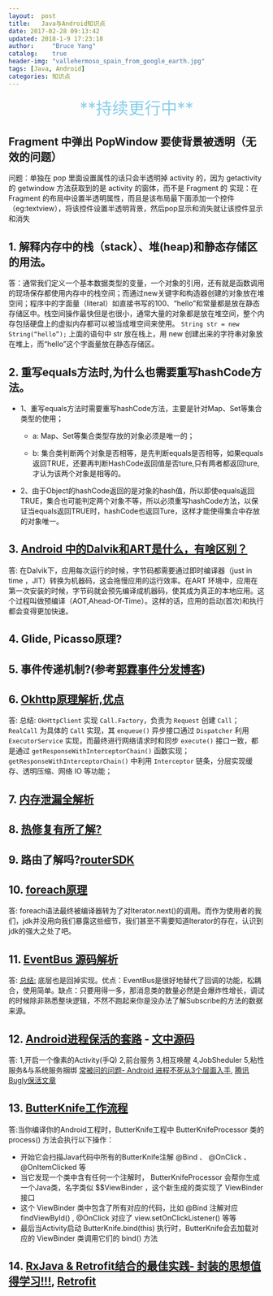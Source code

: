 ```yaml
---
layout:  post
title:   Java与Android知识点
date: 2017-02-28 09:13:42
updated: 2018-1-9 17:23:18
author:     "Bruce Yang"
catalog:    true
header-img: "vallehermoso_spain_from_google_earth.jpg"
tags: [Java, Android]
categories: 知识点
---
```

<center><font color=SkyBlue size="6px">**持续更行中**</font></center>

## Fragment 中弹出 PopWindow 要使背景被透明（无效的问题）
问题：单独在 pop 里面设置属性的话只会半透明掉 activity 的，因为 getactivity 的 getwindow 方法获取到的是 activity 的窗体，而不是 Fragment 的
实现：在 Fragment 的布局中设置半透明属性，而且是该布局最下面添加一个控件（eg:textview），将该控件设置半透明背景，然后pop显示和消失就让该控件显示和消失

## 1. 解释内存中的栈（stack）、堆(heap)和静态存储区的用法。
答：通常我们定义一个基本数据类型的变量，一个对象的引用，还有就是函数调用的现场保存都使用内存中的栈空间；<!--more-->而通过new关键字和构造器创建的对象放在堆空间；程序中的字面量（literal）如直接书写的100、“hello”和常量都是放在静态存储区中。栈空间操作最快但是也很小，通常大量的对象都是放在堆空间，整个内存包括硬盘上的虚拟内存都可以被当成堆空间来使用。
`String str = new String(“hello”);`
上面的语句中 str 放在栈上，用 new 创建出来的字符串对象放在堆上，而“hello”这个字面量放在静态存储区。

## 2. 重写equals方法时,为什么也需要重写hashCode方法。
- 1、重写equals方法时需要重写hashCode方法，主要是针对Map、Set等集合类型的使用；

    - a: Map、Set等集合类型存放的对象必须是唯一的；

    - b: 集合类判断两个对象是否相等，是先判断equals是否相等，如果equals返回TRUE，还要再判断HashCode返回值是否ture,只有两者都返回ture,才认为该两个对象是相等的。

- 2、由于Object的hashCode返回的是对象的hash值，所以即使equals返回TRUE，集合也可能判定两个对象不等，所以必须重写hashCode方法，以保证当equals返回TRUE时，hashCode也返回Ture，这样才能使得集合中存放的对象唯一。

## 3. [Android 中的Dalvik和ART是什么，有啥区别？](http://www.jianshu.com/p/58f817d176b7)
答: 在Dalvik下，应用每次运行的时候，字节码都需要通过即时编译器（just in time ，JIT）转换为机器码，这会拖慢应用的运行效率。在ART 环境中，应用在第一次安装的时候，字节码就会预先编译成机器码，使其成为真正的本地应用。这个过程叫做预编译（AOT,Ahead-Of-Time）。这样的话，应用的启动(首次)和执行都会变得更加快速。

## 4. Glide, Picasso原理?

## 5. 事件传递机制?(参考[郭霖事件分发博客](http://blog.csdn.net/guolin_blog/article/details/9097463/))

## 6. [Okhttp原理解析,优点](https://blog.piasy.com/2016/07/11/Understand-OkHttp/)
答: 总结: `OkHttpClient` 实现 `Call.Factory`，负责为 `Request` 创建 `Call`；
`RealCall` 为具体的 `Call` 实现，其 `enqueue()` 异步接口通过 `Dispatcher` 利用 `ExecutorService` 实现，而最终进行网络请求时和同步 `execute()` 接口一致，都是通过 `getResponseWithInterceptorChain()` 函数实现；
`getResponseWithInterceptorChain()` 中利用 `Interceptor` 链条，分层实现缓存、透明压缩、网络 IO 等功能；

## 7. [内存泄漏全解析](http://mp.weixin.qq.com/s?__biz=MzA5MzI3NjE2MA==&mid=2650238704&idx=1&sn=ad334840afdc2d9bdb8215e9f942e54e&scene=0#wechat_redirect)

## 8. [热修复有所了解?](http://mp.weixin.qq.com/s/GuzbU1M1LY1VKmN7PyVbHQ)

## 9. 路由了解吗?[routerSDK](https://github.com/Jomes/routerSDK)

## 10. [foreach原理](http://blog.csdn.net/cq1982/article/details/49121879)
答: foreach语法最终被编译器转为了对Iterator.next()的调用。而作为使用者的我们，jdk并没用向我们暴露这些细节，我们甚至不需要知道Iterator的存在，认识到jdk的强大之处了吧。

## 11. [EventBus 源码解析](http://a.codekk.com/detail/Android/Trinea/EventBus%20%E6%BA%90%E7%A0%81%E8%A7%A3%E6%9E%90)
答: [总结:](http://www.jianshu.com/p/e41e580eff10) 底层也是回掉实现。优点：EventBus是很好地替代了回调的功能，松耦合，使用简单。缺点：只要用得一多，那消息类的数量必然是会爆炸性增长，调试的时候除非熟悉整块逻辑，不然不跑起来你是没办法了解Subscribe的方法的数据来源。

## 12. [Android进程保活的套路](http://www.jianshu.com/p/1da4541b70ad) - [文中源码](https://github.com/herojing/KeepProcessLive)
答: 1,开启一个像素的Activity(手Q) 2,前台服务 3,相互唤醒 4,JobSheduler 5,粘性服务&与系统服务捆绑
[常被问的问题- Android 进程不死从3个层面入手](http://www.jianshu.com/p/89f19d67b348), [腾讯Bugly保活文章](http://mp.weixin.qq.com/s?__biz=MzA3NTYzODYzMg==&mid=2653577617&idx=1&sn=623256a2ff94641036a6c9eea17baab8&scene=0#wechat_redirect)

## 13. [ButterKnife工作流程](http://bxbxbai.github.io/2016/03/12/how-butterknife-works/?utm_source=tuicool&utm_medium=referral)
答:当你编译你的Android工程时，ButterKnife工程中 ButterKnifeProcessor 类的 process() 方法会执行以下操作：
- 开始它会扫描Java代码中所有的ButterKnife注解 @Bind 、 @OnClick 、 @OnItemClicked 等
- 当它发现一个类中含有任何一个注解时， ButterKnifeProcessor 会帮你生成一个Java类，名字类似 <className>$$ViewBinder ，这个新生成的类实现了 ViewBinder<T> 接口
- 这个 ViewBinder 类中包含了所有对应的代码，比如 @Bind 注解对应 findViewById() , @OnClick 对应了 view.setOnClickListener() 等等
- 最后当Activity启动 ButterKnife.bind(this) 执行时，ButterKnife会去加载对应的 ViewBinder 类调用它们的 bind() 方法

## 14. [RxJava & Retrofit结合的最佳实践- 封装的思想值得学习!!!](http://gank.io/post/56e80c2c677659311bed9841), [Retrofit](http://bxbxbai.github.io/2015/12/13/retrofit2/)
